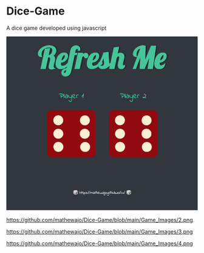 # Dice-Game
A dice game developed using javascript

![alt text](https://github.com/mathewajo/Dice-Game/blob/main/Game_Images/1.png)

https://github.com/mathewajo/Dice-Game/blob/main/Game_Images/2.png

https://github.com/mathewajo/Dice-Game/blob/main/Game_Images/3.png

https://github.com/mathewajo/Dice-Game/blob/main/Game_Images/4.png
